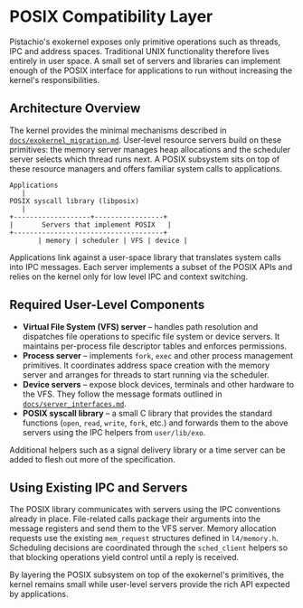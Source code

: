# POSIX Compatibility Layer

Pistachio's exokernel exposes only primitive operations such as threads, IPC and
address spaces.  Traditional UNIX functionality therefore lives entirely in
user space.  A small set of servers and libraries can implement enough of the
POSIX interface for applications to run without increasing the kernel's
responsibilities.

## Architecture Overview

The kernel provides the minimal mechanisms described in
[`docs/exokernel_migration.md`](exokernel_migration.md).  User‑level resource
servers build on these primitives: the memory server manages heap allocations
and the scheduler server selects which thread runs next.  A POSIX subsystem sits
on top of these resource managers and offers familiar system calls to
applications.

```
Applications
   |
POSIX syscall library (libposix)
   |
+-------------------+-----------------+
|       Servers that implement POSIX   |
+-------------------------------------+
       | memory | scheduler | VFS | device |
```

Applications link against a user-space library that translates system calls into
IPC messages.  Each server implements a subset of the POSIX APIs and relies on
the kernel only for low level IPC and context switching.

## Required User-Level Components

- **Virtual File System (VFS) server** – handles path resolution and dispatches
  file operations to specific file system or device servers.  It maintains
  per-process file descriptor tables and enforces permissions.
- **Process server** – implements `fork`, `exec` and other process management
  primitives.  It coordinates address space creation with the memory server and
  arranges for threads to start running via the scheduler.
- **Device servers** – expose block devices, terminals and other hardware to the
  VFS.  They follow the message formats outlined in
  [`docs/server_interfaces.md`](server_interfaces.md).
- **POSIX syscall library** – a small C library that provides the standard
  functions (`open`, `read`, `write`, `fork`, etc.) and forwards them to the
  above servers using the IPC helpers from `user/lib/exo`.

Additional helpers such as a signal delivery library or a time server can be
added to flesh out more of the specification.

## Using Existing IPC and Servers

The POSIX library communicates with servers using the IPC conventions already in
place.  File-related calls package their arguments into the message registers
and send them to the VFS server.  Memory allocation requests use the existing
`mem_request` structures defined in `l4/memory.h`.  Scheduling decisions are
coordinated through the `sched_client` helpers so that blocking operations yield
control until a reply is received.

By layering the POSIX subsystem on top of the exokernel's primitives, the kernel
remains small while user-level servers provide the rich API expected by
applications.

